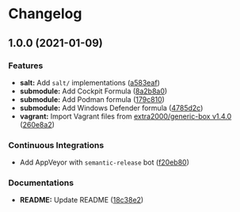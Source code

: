 # Changelog

## 1.0.0 (2021-01-09)


### Features

* **salt:** Add `salt/` implementations ([a583eaf](https://github.com/extra2000/windefender-box/commit/a583eaf71ac86f72dc3a67ca9d5d62a102c75f3d))
* **submodule:** Add Cockpit Formula ([8a2b8a0](https://github.com/extra2000/windefender-box/commit/8a2b8a03741655dc91c4476ef1c2d7d3b539e11f))
* **submodule:** Add Podman formula ([179c810](https://github.com/extra2000/windefender-box/commit/179c81062697617fb7cd2b6a2f145ff831b9baab))
* **submodule:** Add Windows Defender formula ([4785d2c](https://github.com/extra2000/windefender-box/commit/4785d2c3aca6bf5fcbb6f0e7616f234939e088e3))
* **vagrant:** Import Vagrant files from [extra2000/generic-box v1.4.0](https://github.com/extra2000/generic-box/releases/tag/v1.4.0) ([260e8a2](https://github.com/extra2000/windefender-box/commit/260e8a254fabfa59b282055f6a734ac57ec1796e))


### Continuous Integrations

* Add AppVeyor with `semantic-release` bot ([f20eb80](https://github.com/extra2000/windefender-box/commit/f20eb80a492a399056e8faf6e652ead4eb9016f7))


### Documentations

* **README:** Update README ([18c38e2](https://github.com/extra2000/windefender-box/commit/18c38e271dd31f9ef0886a997534e5811c67522f))
